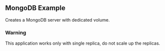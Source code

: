 ## MongoDB Example

Creates a MongoDB server with dedicated volume.

### Warning

This application works only with single replica, do not scale up the replicas.